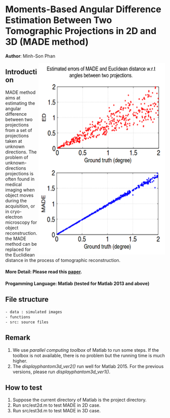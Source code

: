 # Moments-Based Angular Difference Estimation Between Two Tomographic Projections in 2D and 3D (MADE method)
**Author**: Minh-Son Phan

<img src="result/MADE-Illustration.png" width="400" height="600" align="right" />

## Introduction

MADE method aims at estimating the angular difference between two projections
from a set of projections taken at unknown directions. The problem of unknown-directions projections
is often found in medical imaging when object moves during the acquisition, or in cryo-electron microscopy for object reconstruction. 
the MADE method can be replaced for the Euclidiean distance in the process of tomographic reconstruction.

#### More Detail: Please read this [paper](http://link.springer.com/article/10.1007/s10851-016-0673-5?view=classic).

#### Progamming Language: Matlab (tested for Matlab 2013 and above)

## File structure

    - data : simulated images
    - functions
    - src: source files
    
## Remark

1. We use *parallel computing toolbox* of Matlab to run some steps.
If the toolbox is not available, there is no problem but the running time is much higher.
2. The *displayphantom3d_ver2()* run well for Matlab 2015. For the previous versions, please run *displayphantom3d_ver1()*.

## How to test

1. Suppose the current directory of Matlab is the project directory.
2. Run src/est2d.m to test MADE in 2D case.
3. Run src/est3d.m to test MADE in 3D case.
